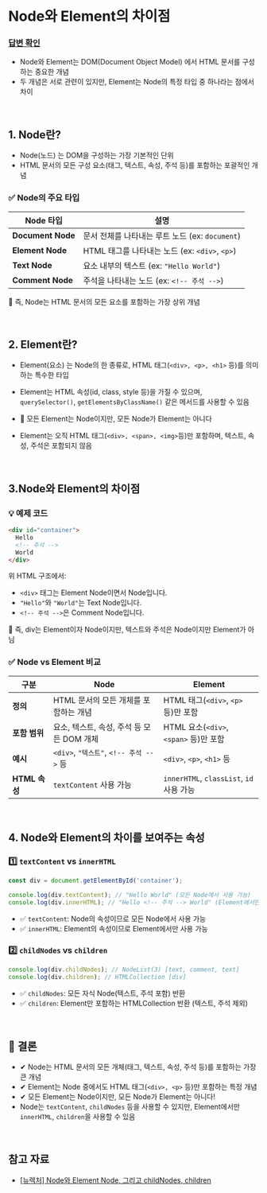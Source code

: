 # Node와 Element의 차이점

### [답변 확인](https://www.maeil-mail.kr/question/125)

- Node와 Element는 DOM(Document Object Model) 에서 HTML 문서를 구성하는 중요한 개념
- 두 개념은 서로 관련이 있지만, Element는 Node의 특정 타입 중 하나라는 점에서 차이

<br/>

## 1. Node란?

- Node(노드) 는 DOM을 구성하는 가장 기본적인 단위
- HTML 문서의 모든 구성 요소(태그, 텍스트, 속성, 주석 등)를 포함하는 포괄적인 개념

### ✅ Node의 주요 타입

| Node 타입         | 설명                                            |
| ----------------- | ----------------------------------------------- |
| **Document Node** | 문서 전체를 나타내는 루트 노드 (ex: `document`) |
| **Element Node**  | HTML 태그를 나타내는 노드 (ex: `<div>`, `<p>`)  |
| **Text Node**     | 요소 내부의 텍스트 (ex: `"Hello World"`)        |
| **Comment Node**  | 주석을 나타내는 노드 (ex: `<!-- 주석 -->`)      |

📌 즉, Node는 HTML 문서의 모든 요소를 포함하는 가장 상위 개념

<br/>

## 2. Element란?

- Element(요소) 는 Node의 한 종류로, HTML 태그(`<div>, <p>, <h1>` 등)를 의미하는 특수한 타입
- Element는 HTML 속성(id, class, style 등)을 가질 수 있으며, `querySelector()`, `getElementsByClassName()` 같은 메서드를 사용할 수 있음

- 📌 모든 Element는 Node이지만, 모든 Node가 Element는 아니다
- Element는 오직 HTML 태그(`<div>, <span>, <img>`등)만 포함하며, 텍스트, 속성, 주석은 포함되지 않음

<br/>

## 3.Node와 Element의 차이점

### 💡 예제 코드

```html
<div id="container">
  Hello
  <!-- 주석 -->
  World
</div>
```

위 HTML 구조에서:

- `<div>` 태그는 Element Node이면서 Node입니다.
- `"Hello"`와 `"World"`는 Text Node입니다.
- `<!-- 주석 -->`은 Comment Node입니다.

📌 즉, div는 Element이자 Node이지만, 텍스트와 주석은 Node이지만 Element가 아님

### ✅ Node vs Element 비교

| 구분          | Node                                      | Element                                  |
| ------------- | ----------------------------------------- | ---------------------------------------- |
| **정의**      | HTML 문서의 모든 개체를 포함하는 개념     | HTML 태그(`<div>`, `<p>` 등)만 포함      |
| **포함 범위** | 요소, 텍스트, 속성, 주석 등 모든 DOM 개체 | HTML 요소(`<div>`, `<span>` 등)만 포함   |
| **예시**      | `<div>`, `"텍스트"`, `<!-- 주석 -->` 등   | `<div>`, `<p>`, `<h1>` 등                |
| **HTML 속성** | `textContent` 사용 가능                   | `innerHTML`, `classList`, `id` 사용 가능 |

<br/>

## 4. Node와 Element의 차이를 보여주는 속성

### 1️⃣ `textContent` vs `innerHTML`

```javascript
const div = document.getElementById('container');

console.log(div.textContent); // "Hello World" (모든 Node에서 사용 가능)
console.log(div.innerHTML); // "Hello <!-- 주석 --> World" (Element에서만 사용 가능)
```

- ✅ `textContent`: Node의 속성이므로 모든 Node에서 사용 가능
- ✅ `innerHTML`: Element의 속성이므로 Element에서만 사용 가능

### 2️⃣ `childNodes` vs `children`

```javascript
console.log(div.childNodes); // NodeList(3) [text, comment, text]
console.log(div.children); // HTMLCollection [div]
```

- ✅ `childNodes`: 모든 자식 Node(텍스트, 주석 포함) 반환
- ✅ `children`: Element만 포함하는 HTMLCollection 반환 (텍스트, 주석 제외)

<br/>

## 🔹 결론

- ✔ Node는 HTML 문서의 모든 개체(태그, 텍스트, 속성, 주석 등)를 포함하는 가장 큰 개념
- ✔ Element는 Node 중에서도 HTML 태그(`<div>, <p>` 등)만 포함하는 특정 개념
- ✔ 모든 Element는 Node이지만, 모든 Node가 Element는 아니다!
- Node는 `textContent`, `childNodes` 등을 사용할 수 있지만, Element에서만 `innerHTML`, `children`을 사용할 수 있음

<br/>

## 참고 자료

- [[뉴렉처] Node와 Element Node, 그리고 childNodes, children](https://www.youtube.com/watch?v=pNqlLVEvnQo)
